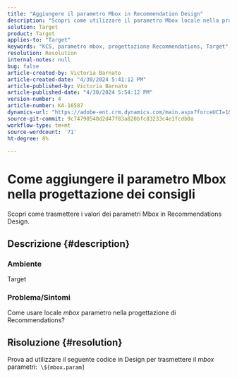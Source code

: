 ```yaml
---
title: "Aggiungere il parametro Mbox in Recommendation Design"
description: "Scopri come utilizzare il parametro Mbox locale nella progettazione di Recommendations."
solution: Target
product: Target
applies-to: "Target"
keywords: "KCS, parametro mbox, progettazione Recommendations, Target"
resolution: Resolution
internal-notes: null
bug: false
article-created-by: Victoria Barnato
article-created-date: "4/30/2024 5:41:12 PM"
article-published-by: Victoria Barnato
article-published-date: "4/30/2024 5:54:12 PM"
version-number: 4
article-number: KA-16587
dynamics-url: "https://adobe-ent.crm.dynamics.com/main.aspx?forceUCI=1&pagetype=entityrecord&etn=knowledgearticle&id=91d042d3-1807-ef11-9f89-000d3a31b84a"
source-git-commit: 9c74790548d2d47f83a820bfc83233c4e1fcdb0a
workflow-type: tm+mt
source-wordcount: '71'
ht-degree: 8%

---
```


# Come aggiungere il parametro Mbox nella progettazione dei consigli


Scopri come trasmettere i valori dei parametri Mbox in Recommendations Design.

## Descrizione {#description}


### <b>Ambiente</b>

Target



### <b>Problema/Sintomi</b>

Come usare locale *mbox* parametro nella progettazione di Recommendations?


## Risoluzione {#resolution}


Prova ad utilizzare il seguente codice in Design per trasmettere il *mbox* parametri:  `\${mbox.param]`
